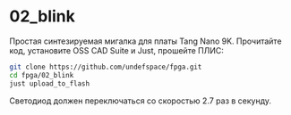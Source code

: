 # 02_blink
Простая синтезируемая мигалка для платы Tang Nano 9K. Прочитайте код, установите
OSS CAD Suite и Just, прошейте ПЛИС:
```sh
git clone https://github.com/undefspace/fpga.git
cd fpga/02_blink
just upload_to_flash
```

Светодиод должен переключаться со скоростью 2.7 раз в секунду.
